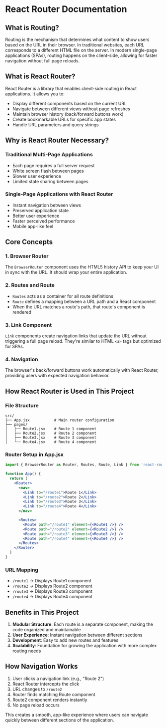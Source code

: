 # React Router Documentation

## What is Routing?

Routing is the mechanism that determines what content to show users based on the URL in their browser. In traditional websites, each URL corresponds to a different HTML file on the server. In modern single-page applications (SPAs), routing happens on the client-side, allowing for faster navigation without full page reloads.

## What is React Router?

React Router is a library that enables client-side routing in React applications. It allows you to:

- Display different components based on the current URL
- Navigate between different views without page refreshes
- Maintain browser history (back/forward buttons work)
- Create bookmarkable URLs for specific app states
- Handle URL parameters and query strings

## Why is React Router Necessary?

### Traditional Multi-Page Applications
- Each page requires a full server request
- White screen flash between pages
- Slower user experience
- Limited state sharing between pages

### Single-Page Applications with React Router
- Instant navigation between views
- Preserved application state
- Better user experience
- Faster perceived performance
- Mobile app-like feel

## Core Concepts

### 1. Browser Router
The `BrowserRouter` component uses the HTML5 history API to keep your UI in sync with the URL. It should wrap your entire application.

### 2. Routes and Route
- `Routes` acts as a container for all route definitions
- `Route` defines a mapping between a URL path and a React component
- When the URL matches a route's path, that route's component is rendered

### 3. Link Component
`Link` components create navigation links that update the URL without triggering a full page reload. They're similar to HTML `<a>` tags but optimized for SPAs.

### 4. Navigation
The browser's back/forward buttons work automatically with React Router, providing users with expected navigation behavior.

## How React Router is Used in This Project

### File Structure
```
src/
├── App.jsx           # Main router configuration
├── pages/
│   ├── Route1.jsx    # Route 1 component
│   ├── Route2.jsx    # Route 2 component
│   ├── Route3.jsx    # Route 3 component
│   └── Route4.jsx    # Route 4 component
```

### Router Setup in App.jsx
```jsx
import { BrowserRouter as Router, Routes, Route, Link } from 'react-router-dom'

function App() {
  return (
    <Router>
      <nav>
        <Link to="/route1">Route 1</Link>
        <Link to="/route2">Route 2</Link>
        <Link to="/route3">Route 3</Link>
        <Link to="/route4">Route 4</Link>
      </nav>

      <Routes>
        <Route path="/route1" element={<Route1 />} />
        <Route path="/route2" element={<Route2 />} />
        <Route path="/route3" element={<Route3 />} />
        <Route path="/route4" element={<Route4 />} />
      </Routes>
    </Router>
  )
}
```

### URL Mapping
- `/route1` → Displays Route1 component
- `/route2` → Displays Route2 component
- `/route3` → Displays Route3 component
- `/route4` → Displays Route4 component

## Benefits in This Project

1. **Modular Structure**: Each route is a separate component, making the code organized and maintainable
2. **User Experience**: Instant navigation between different sections
3. **Development**: Easy to add new routes and features
4. **Scalability**: Foundation for growing the application with more complex routing needs

## How Navigation Works

1. User clicks a navigation link (e.g., "Route 2")
2. React Router intercepts the click
3. URL changes to `/route2`
4. Router finds matching Route component
5. Route2 component renders instantly
6. No page reload occurs

This creates a smooth, app-like experience where users can navigate quickly between different sections of the application.